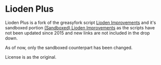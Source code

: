 # Lioden Plus
Lioden Plus is a fork of the greasyfork script [Lioden Improvements] and it's sandboxed portion [(Sandboxed) Lioden Improvements] as the scripts have not been updated since 2015 and new links are not included in the drop down.

As of now, only the sandboxed counterpart has been changed.

License is as the original.


   [Lioden Improvements]: <https://greasyfork.org/en/scripts/12659-lioden-improvements>
   [(Sandboxed) Lioden Improvements]: <https://greasyfork.org/en/scripts/12607-sandboxed-lioden-improvements>
